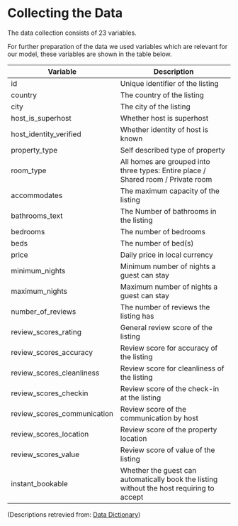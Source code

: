 # Collecting the Data

The data collection consists of 23 variables. 

For further preparation of the data we used variables which are relevant for our model, these variables are shown in the table below. 


|Variable                        |Description                                                                                     |
|--------------------------------|------------------------------------------------------------------------------------------------|
|id                              |Unique identifier of the listing                                                                |  
|country                         |The country of the listing                                                                      |
|city                            |The city of the listing                                                                         |
|host_is_superhost               |Whether host is superhost                                                                       |
|host_identity_verified          |Whether identity of host is known                                                               |
|property_type                   |Self described type of property                                                                 |
|room_type                       |All homes are grouped into three types: Entire place / Shared room / Private room               |
|accommodates                    |The maximum capacity of the listing                                                             |
|bathrooms_text                  |The Number of bathrooms in the listing                                                          |
|bedrooms                        |The number of bedrooms                                                                          |
|beds                            |The number of bed(s)                                                                            |
|price                           |Daily price in local currency                                                                   |
|minimum_nights                  |Minimum number of nights a guest can stay                                                       |
|maximum_nights                  |Maximum number of nights a guest can stay                                                       |
|number_of_reviews               |The number of reviews the listing has                                                           |
|review_scores_rating            |General review score of the listing                                                             |
|review_scores_accuracy          |Review score for accuracy of the listing                                                        |
|review_scores_cleanliness       |Review score for cleanliness of the listing                                                     |
|review_scores_checkin           |Review score of the check-in at the listing                                                     |
|review_scores_communication     |Review score of the communication by host                                                       |
|review_scores_location          |Review score of the property location                                                           |
|review_scores_value             |Review score of value of the listing                                                            |
|instant_bookable                |Whether the guest can automatically book the listing without the host requiring to accept       |                                        

(Descriptions retrevied from: [Data Dictionary](https://docs.google.com/spreadsheets/d/1iWCNJcSutYqpULSQHlNyGInUvHg2BoUGoNRIGa6Szc4/edit?usp=sharing))

